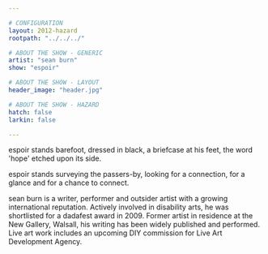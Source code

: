 ```yaml
---

# CONFIGURATION
layout: 2012-hazard
rootpath: "../../../"

# ABOUT THE SHOW - GENERIC
artist: "sean burn"
show: "espoir"

# ABOUT THE SHOW - LAYOUT
header_image: "header.jpg"

# ABOUT THE SHOW - HAZARD
hatch: false
larkin: false

---
```


espoir stands barefoot, dressed in black, a briefcase at his feet, the word 'hope' etched upon its side.     

espoir stands surveying the passers-by, looking for a connection, for a glance and for a chance to connect.    
	
sean burn is a writer, performer and outsider artist with a growing international reputation. Actively involved in disability arts, he was shortlisted for a dadafest award in 2009.  Former artist in residence at the New Gallery, Walsall, his writing has been widely published and performed.  Live art work includes an upcoming DIY commission for Live Art Development Agency.